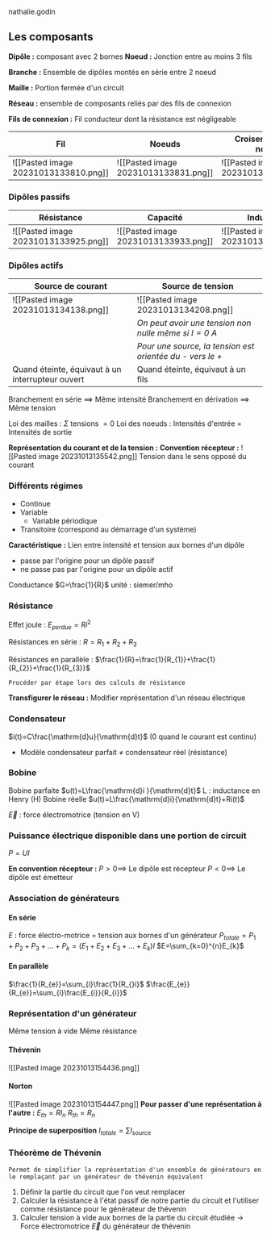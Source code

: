 nathalie.godin

## Les composants

**Dipôle :** composant avec 2 bornes
**Noeud :** Jonction entre au moins 3 fils

**Branche :** Ensemble de dipôles montés en série entre 2 noeud

**Maille :** Portion fermée d'un circuit

**Réseau :** ensemble de composants reliés par des fils de connexion

**Fils de connexion :** Fil conducteur dont la résistance est négligeable

|Fil|Noeuds|Croisement (sans noeud)|
|--|--|--|
|![[Pasted image 20231013133810.png]]|![[Pasted image 20231013133831.png]]|![[Pasted image 20231013133842.png]]|

### Dipôles passifs

|Résistance|Capacité|Inductance|Résistance variable|Interrupteur|Lampe|
|--|--|-|-|-|-|
|![[Pasted image 20231013133925.png]]|![[Pasted image 20231013133933.png]]|![[Pasted image 20231013133941.png]] |![[Pasted image 20231013134024.png]]|![[Pasted image 20231013134035.png]]|![[Pasted image 20231013134045.png]]|

### Dipôles actifs
|Source de courant|Source de tension|
|--|--|
|![[Pasted image 20231013134138.png]]|![[Pasted image 20231013134208.png]]|
||*On peut avoir une tension non nulle même si $I=0$ A*|
||*Pour une source, la tension est orientée du - vers le +*|
|Quand éteinte, équivaut à un interrupteur ouvert|Quand éteinte, équivaut à un fils




Branchement en série $\implies$ Même intensité
Branchement en dérivation $\implies$ Même tension

Loi des mailles : $\Sigma$ tensions $= 0$
Loi des noeuds : Intensités d'entrée = Intensités de sortie


**Représentation du courant et de la tension :**
**Convention récepteur :**
![[Pasted image 20231013135542.png]]
Tension dans le sens opposé du courant

### Différents régimes
* Continue
* Variable
	* Variable périodique
* Transitoire (correspond au démarrage d'un système)

**Caractéristique :** Lien entre intensité et tension aux bornes d'un dipôle
* passe par l'origine pour un dipôle passif
* ne passe pas par l'origine pour un dipôle actif

Conductance $G=\frac{1}{R}$
unité : siemer/mho

### Résistance
Effet joule : $E_{perdue}=Ri^{2}$

Résistances en série : $R=R_{1}+R_{2}+R_{3}$

Résistances en parallèle : $\frac{1}{R}=\frac{1}{R_{1}}+\frac{1}{R_{2}}+\frac{1}{R_{3}}$

```ad-note
Procéder par étape lors des calculs de résistance
```

**Transfigurer le réseau :** Modifier représentation d'un réseau électrique

### Condensateur

$i(t)=C\frac{\mathrm{d}u}{\mathrm{d}t}$ (0 quand le courant est continu)
* Modèle condensateur parfait $\neq$ condensateur réel (résistance)

### Bobine
Bobine parfaite
$u(t)=L\frac{\mathrm{d}i }{\mathrm{d}t}$
L : inductance en Henry (H)
Bobine réelle
$u(t)=L\frac{\mathrm{d}i}{\mathrm{d}t}+Ri(t)$

$\vec{E}$ : force électromotrice (tension en V)

### Puissance électrique disponible dans une portion de circuit
$P=UI$

**En convention récepteur :**
$P>0 \implies$ Le dipôle est récepteur
$P<0 \implies$ Le dipôle est émetteur

### Association de générateurs
#### En série
$E$ : force électro-motrice = tension aux bornes d'un générateur
$P_{totale} = P_{1} + P_{2}+P_{3}+\dots+P_{k}=(E_{1}+E_{2}+E_{3}+\dots+E_{k})I$
$E=\sum_{k=0}^{n}E_{k}$

#### En parallèle

$\frac{1}{R_{e}}=\sum_{i}\frac{1}{R_{}i}$
$\frac{E_{e}}{R_{e}}=\sum_{i}\frac{E_{i}}{R_{i}}$

### Représentation d'un générateur
Même tension à vide
Même résistance
#### Thévenin
![[Pasted image 20231013154436.png]]
#### Norton
![[Pasted image 20231013154447.png]]
**Pour passer d'une représentation à l'autre :**
$E_{th}=RI_{n}$
$R_{th}=R_{n}$

**Principe de superposition**
$I_{totale}=\sum I_{source}$

### Théorème de Thévenin

```ad-note
Permet de simplifier la représentation d'un ensemble de générateurs en le remplaçant par un générateur de thévenin équivalent
```

1. Définir la partie du circuit que l'on veut remplacer
2. Calculer la résistance à l'état passif de notre partie du circuit et l'utiliser comme résistance pour le générateur de thévenin
3. Calculer tension à vide aux bornes de la partie du circuit étudiée $\rightarrow$ Force électromotrice $\vec{E}$ du générateur de thévenin
